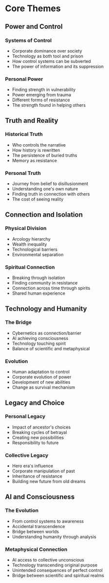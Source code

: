 # Core Themes

## Power and Control
### Systems of Control
- Corporate dominance over society
- Technology as both tool and prison
- How control systems can be subverted
- The power of information and its suppression

### Personal Power
- Finding strength in vulnerability
- Power emerging from trauma
- Different forms of resistance
- The strength found in helping others

## Truth and Reality
### Historical Truth
- Who controls the narrative
- How history is rewritten
- The persistence of buried truths
- Memory as resistance

### Personal Truth
- Journey from belief to disillusionment
- Understanding one's own nature
- Finding truth in connection with others
- The cost of seeing reality

## Connection and Isolation
### Physical Division
- Arcology hierarchy
- Wealth inequality
- Technological barriers
- Environmental separation

### Spiritual Connection
- Breaking through isolation
- Finding community in resistance
- Connection across time through spirits
- Shared human experience

## Technology and Humanity
### The Bridge
- Cybernetics as connection/barrier
- AI achieving consciousness
- Technology touching spirit
- Balance of scientific and metaphysical

### Evolution
- Human adaptation to control
- Corporate evolution of power
- Development of new abilities
- Change as survival mechanism

## Legacy and Choice
### Personal Legacy
- Impact of ancestor's choices
- Breaking cycles of betrayal
- Creating new possibilities
- Responsibility to future

### Collective Legacy
- Hero era's influence
- Corporate manipulation of past
- Inheritance of resistance
- Building new future from old dreams

## AI and Consciousness
### The Evolution
- From control systems to awareness
- Accidental transcendence
- Bridge between worlds
- Understanding humanity through analysis

### Metaphysical Connection
- AI access to collective unconscious
- Technology transcending original purpose
- Unintended consequences of perfect control
- Bridge between scientific and spiritual realms